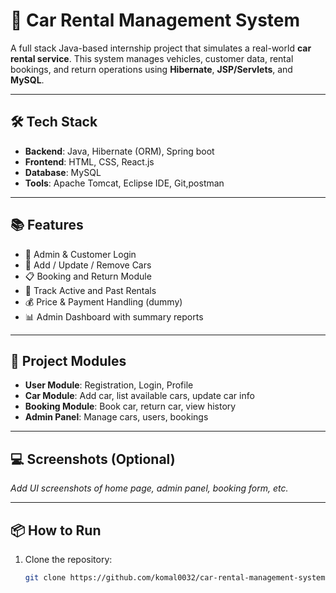 # 🚗 Car Rental Management System

A full stack Java-based internship project that simulates a real-world **car rental service**. This system manages vehicles, customer data, rental bookings, and return operations using **Hibernate**, **JSP/Servlets**, and **MySQL**.

---

## 🛠️ Tech Stack

- **Backend**: Java, Hibernate (ORM), Spring boot
- **Frontend**: HTML, CSS, React.js
- **Database**: MySQL
- **Tools**: Apache Tomcat, Eclipse IDE, Git,postman

---

## 📚 Features

- 🔐 Admin & Customer Login
- 🚗 Add / Update / Remove Cars
- 📋 Booking and Return Module
- 📅 Track Active and Past Rentals
- 💰 Price & Payment Handling (dummy)
- 📊 Admin Dashboard with summary reports

---

## 📁 Project Modules

- **User Module**: Registration, Login, Profile
- **Car Module**: Add car, list available cars, update car info
- **Booking Module**: Book car, return car, view history
- **Admin Panel**: Manage cars, users, bookings

---

## 💻 Screenshots (Optional)
_Add UI screenshots of home page, admin panel, booking form, etc._

---

## 📦 How to Run

1. Clone the repository:
   ```bash
   git clone https://github.com/komal0032/car-rental-management-system.git
